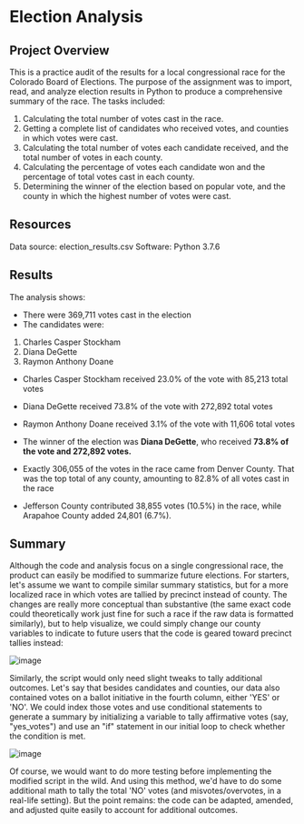 # Election Analysis

## Project Overview
This is a practice audit of the results for a local congressional race for the Colorado Board of Elections. The purpose of the assignment
was to import, read, and analyze election results in Python to produce a comprehensive summary of the race. The tasks included:

1. Calculating the total number of votes cast in the race.
2. Getting a complete list of candidates who received votes, and counties in which votes were cast.
3. Calculating the total number of votes each candidate received, and the total number of votes in each county.
4. Calculating the percentage of votes each candidate won and the percentage of total votes cast in each county.
5. Determining the winner of the election based on popular vote, and the county in which the highest number of votes were cast.

## Resources
Data source: election_results.csv
Software: Python 3.7.6

## Results
The analysis shows:
- There were 369,711 votes cast in the election
- The candidates were:
1. Charles Casper Stockham
2. Diana DeGette
3. Raymon Anthony Doane

- Charles Casper Stockham received 23.0% of the vote with 85,213 total votes
- Diana DeGette received 73.8% of the vote with 272,892 total votes
- Raymon Anthony Doane received 3.1% of the vote with 11,606 total votes

- The winner of the election was **Diana DeGette**, who received **73.8% of the vote and 272,892 votes.**

- Exactly 306,055 of the votes in the race came from Denver County. That was the top total of any county, amounting to 82.8% of all votes cast in the race
- Jefferson County contributed 38,855 votes (10.5%) in the race, while Arapahoe County added 24,801 (6.7%).

## Summary
Although the code and analysis focus on a single congressional race, the product can easily be modified to summarize future elections. For starters, let's 
assume we want to compile similar summary statistics, but for a more localized race in which votes are tallied by precinct instead of county. The changes 
are really more conceptual than substantive (the same exact code could theoretically work just fine for such a race if the raw data is formatted similarly), 
but to help visualize, we could simply change our county variables to indicate to future users that the code is geared toward precinct tallies instead:

![image](https://user-images.githubusercontent.com/1015285/118376775-a4840b80-b58f-11eb-89db-eab8dc389b92.png)

Similarly, the script would only need slight tweaks to tally additional outcomes. Let's say that besides candidates and counties, our data also contained votes on a ballot initiative in the fourth column, either 'YES' or 'NO'. We could index those votes and use conditional statements to generate a summary by initializing a variable to tally affirmative votes (say, "yes_votes") and use an "if" statement in our initial loop to check whether the condition is met. 

![image](https://user-images.githubusercontent.com/1015285/118378532-2bd67c80-b59a-11eb-84e4-635f943524e4.png)

Of course, we would want to do more testing before implementing the modified script in the wild. And using this method, we'd have to do some additional math
to tally the total 'NO' votes (and misvotes/overvotes, in a real-life setting). But the point remains: the code can be adapted, amended, and adjusted quite easily to
account for additional outcomes.
